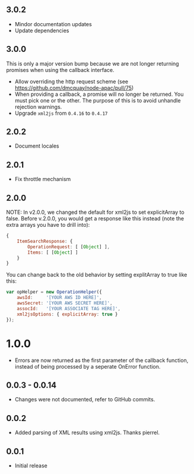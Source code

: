 ## 3.0.2

- Mindor documentation updates
- Update dependencies

## 3.0.0

This is only a major version bump because we are not longer returning promises when using the
callback interface.

- Allow overriding the http request scheme (see https://github.com/dmcquay/node-apac/pull/75)
- When providing a callback, a promise will no longer be returned. You must pick one or the other.
  The purpose of this is to avoid unhandle rejection warnings.
- Upgrade `xml2js` from `0.4.16` to `0.4.17`

## 2.0.2

- Document locales

## 2.0.1

- Fix throttle mechanism

## 2.0.0

NOTE: In v2.0.0, we changed the default for xml2js to set explicitArray to false. Before v.2.0.0, you would get a
response like this instead (note the extra arrays you have to drill into):

```javascript
{
    ItemSearchResponse: {
        OperationRequest: [ [Object] ],
        Items: [ [Object] ]
    }
}
```

You can change back to the old behavior by setting explitArray to true like this:

```javascript
var opHelper = new OperationHelper({
    awsId:     '[YOUR AWS ID HERE]',
    awsSecret: '[YOUR AWS SECRET HERE]',
    assocId:   '[YOUR ASSOCIATE TAG HERE]',
    xml2jsOptions: { explicitArray: true }
});
```

# 1.0.0

- Errors are now returned as the first parameter of the callback function, instead of being processed by a seperate OnError function.

## 0.0.3 - 0.0.14

- Changes were not documented, refer to GitHub commits.

## 0.0.2

- Added parsing of XML results using xml2js. Thanks pierrel.

## 0.0.1

- Initial release
